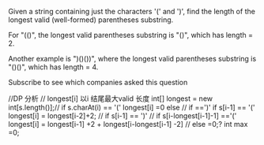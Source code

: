 Given a string containing just the characters '(' and ')', find the length of the longest valid (well-formed) parentheses substring.

For "(()", the longest valid parentheses substring is "()", which has length = 2.

Another example is ")()())", where the longest valid parentheses substring is "()()", which has length = 4.

Subscribe to see which companies asked this question


//DP 分析
 // longest[i] 以i 结尾最大valid 长度
    int[] longest = new int[s.length()];// if s.charAt(i) == '(' longest[i] =0 else
                                        // if ==')' if s[i-1] == '(' longest[i] = longest[i-2]+2;
                                        //          if s[i-1] == ')' 
                                                                 // if  s[i-longest[i-1]-1] =='(' longest[i] = longest[i-1] +2 + longest[i-longest[i-1] -2]
                                                                 // else  =0;? 
    int max =0;
